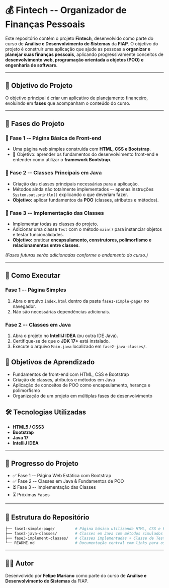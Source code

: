 # 💰 Fintech -- Organizador de Finanças Pessoais

Este repositório contém o projeto **Fintech**, desenvolvido como parte
do curso de **Análise e Desenvolvimento de Sistemas** da **FIAP**.
O objetivo do projeto é construir uma aplicação que ajude as pessoas a
**organizar e planejar suas finanças pessoais**, aplicando
progressivamente conceitos de **desenvolvimento web, programação
orientada a objetos (POO) e engenharia de software**.

------------------------------------------------------------------------

## 🚀 Objetivo do Projeto

O objetivo principal é criar um aplicativo de planejamento financeiro,
evoluindo em **fases** que acompanham o conteúdo do curso.

------------------------------------------------------------------------

## 📂 Fases do Projeto

### 🔹 Fase 1 -- Página Básica de Front-end

-   Uma página web simples construída com **HTML, CSS e Bootstrap**.
-   🎯 Objetivo: aprender os fundamentos do desenvolvimento front-end e
    entender como utilizar o **framework Bootstrap**.

### 🔹 Fase 2 -- Classes Principais em Java

-   Criação das classes principais necessárias para a aplicação.
-   Métodos ainda não totalmente implementados -- apenas instruções
    `System.out.println()` explicando o que deveriam fazer.
-   **Objetivo:** aplicar fundamentos da **POO** (classes, atributos e
    métodos).

### 🔹 Fase 3 -- Implementação das Classes

-   Implementar todas as classes do projeto.
-   Adicionar uma classe `Test` com o método `main()` para instanciar
    objetos e testar funcionalidades.
-   **Objetivo:** praticar **encapsulamento, construtores, polimorfismo
    e relacionamentos entre classes**.

*(Fases futuras serão adicionadas conforme o andamento do curso.)*

------------------------------------------------------------------------

## 🚀 Como Executar

### Fase 1 -- Página Simples

1.  Abra o arquivo `index.html` dentro da pasta `fase1-simple-page/` no
    navegador.
2.  Não são necessárias dependências adicionais.

### Fase 2 -- Classes em Java

1.  Abra o projeto no **IntelliJ IDEA** (ou outra IDE Java).
2.  Certifique-se de que o **JDK 17+** está instalado.
3.  Execute o arquivo `Main.java` localizado em `fase2-java-classes/`.

## 🎯 Objetivos de Aprendizado

-   Fundamentos de front-end com HTML, CSS e Bootstrap
-   Criação de classes, atributos e métodos em Java
-   Aplicação de conceitos de POO como encapsulamento, herança e
    polimorfismo
-   Organização de um projeto em múltiplas fases de desenvolvimento

## 🛠️ Tecnologias Utilizadas

-   **HTML5 / CSS3**
-   **Bootstrap**
-   **Java 17**
-   **IntelliJ IDEA**

------------------------------------------------------------------------

## 📅 Progresso do Projeto

-   ✅ Fase 1 -- Página Web Estática com Bootstrap
-   ✅ Fase 2 -- Classes em Java & Fundamentos de POO
-   ⏳ Fase 3 -- Implementação das Classes
-   ⏳ Próximas Fases

------------------------------------------------------------------------

## 📂 Estrutura do Repositório

``` bash
├── fase1-simple-page/         # Página básica utilizando HTML, CSS e Bootstrap
├── fase2-java-classes/        # Classes em Java com métodos simulados (System.out.println)
├── fase3-implement-classes/   # Classes implementadas + Classe de Teste
└── README.md                  # Documentação central com links para os idiomas
```

------------------------------------------------------------------------

## 👨‍💻 Autor

Desenvolvido por **Felipe Mariano** como parte do curso de **Análise e
Desenvolvimento de Sistemas** da FIAP.
